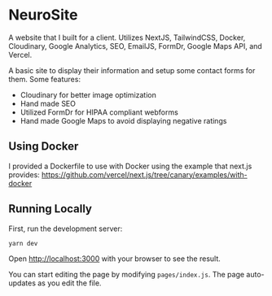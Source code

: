 # NeuroSite

A website that I built for a client. Utilizes NextJS, TailwindCSS, Docker, Cloudinary, Google Analytics, SEO, EmailJS, FormDr, Google Maps API, and Vercel. 

A basic site to display their information and setup some contact forms for them. Some features:
 - Cloudinary for better image optimization
 - Hand made SEO
 - Utilized FormDr for HIPAA compliant webforms
 - Hand made Google Maps to avoid displaying negative ratings


## Using Docker

I provided a Dockerfile to use with Docker using the example that next.js provides: https://github.com/vercel/next.js/tree/canary/examples/with-docker

## Running Locally

First, run the development server:

```yarn dev```

Open [http://localhost:3000](http://localhost:3000) with your browser to see the result.

You can start editing the page by modifying `pages/index.js`. The page auto-updates as you edit the file.
